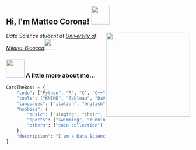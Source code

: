 <h2> Hi, I'm Matteo Corona! <img src="https://media.giphy.com/media/mGcNjsfWAjY5AEZNw6/giphy.gif" width="50"></h2>
<img align='right' src="https://media.giphy.com/media/ieyl9zmCjO4b4t6qoY/giphy.gif" width="230">
<p><em>Data Science student at <a href="http://www.unb.br">University of Milano-Bicocca</a><img src="https://media.giphy.com/media/fYSnHlufseco8Fh93Z/giphy.gif" width="30"></br> 
</em></p>

### <img src="https://media.giphy.com/media/VgCDAzcKvsR6OM0uWg/giphy.gif" width="50"> A little more about me...  

```python
CoroTheBoss = {
    "code": ["Python", "R", "C", "C++", "SQL"],
    "tools": ["KNIME", "Tableau", "DaVinci Resolve", "Audacity"],
    "languages": ["italian", "english"],
    "hobbies": {
        "music": ["singing", "choir", "direction", "musical instrument construction"],
        "sports": ["swimming", "running"],
        "others": ["coin collection"]
    },
    "description": "I am a Data Science student nearingthe completion of my master’sdegree. I am highly interested in adynamic job that requires analyticaland scientific thinking"
}
```
